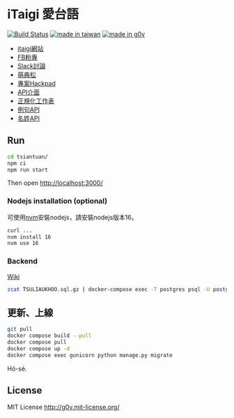 # iTaigi 愛台語

[![Build Status](https://app.travis-ci.com/i3thuan5/itaigi.svg?token=waFyTE3XbanfxopdQkua&branch=main)](https://app.travis-ci.com/i3thuan5/itaigi)
[![made in taiwan](https://img.shields.io/badge/made%20in-taiwan-blue.svg)](https://itaigi.tw)
[![made in g0v](https://img.shields.io/badge/made%20in-g0v-B81C21.svg)](http://g0v.tw/en-US/)

* [itaigi網站](https://itaigi.tw)
* [FB粉專](https://www.facebook.com/ukauitaigi/)
* [Slack討論](https://g0v-tw.slack.com/messages/itaigi/)
* [萌典松](http://moe.kktix.cc/)
* [專案Hackpad](https://g0v.hackpad.tw/moed7ct-taigi-neologism)
* [API介面](http://docs.tai5uan5gian5gi2phing5thai5.apiary.io/#)
* [正規化工作表](https://docs.google.com/spreadsheets/d/1_sXX2CGJsfSUTg-r-RGc4ApU1fPUmuLc2DmUSy4y_Zk)
* [例句API](https://github.com/i3thuan5/itaigi-LeKu)
* [名姓API](https://github.com/i3thuan5/itaigi-MiaSenn)

## Run

```bash
cd tsiantuan/
npm ci
npm run start
```

Then open <http://localhost:3000/>

### Nodejs installation (optional)

可使用[nvm](https://github.com/nvm-sh/nvm)安裝nodejs，請安裝nodejs版本16。

```bash
curl ...
nvm install 16
nvm use 16
```

### Backend

[Wiki](https://github.com/g0v/itaigi/wiki)

```bash
zcat TSULIAUKHOO.sql.gz | docker-compose exec -T postgres psql -U postgres
```

## 更新、上線

```bash
git pull
docker compose build --pull
docker compose pull
docker compose up -d
docker compose exec gunicorn python manage.py migrate
```

Hó-sè.

## License

MIT License <http://g0v.mit-license.org/>
